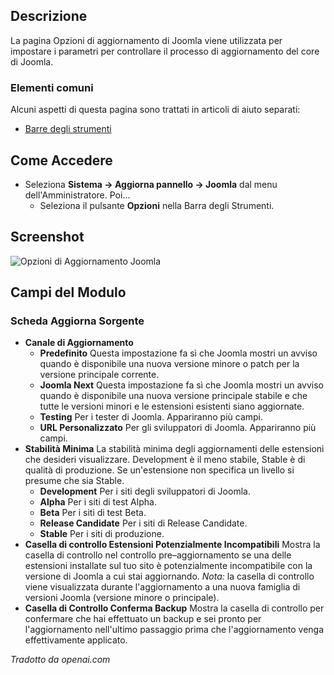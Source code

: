 <!-- Filename: Help4.x:Joomla_Update:_Options / Display title: Aggiornamento Joomla: Opzioni -->

## Descrizione

La pagina Opzioni di aggiornamento di Joomla viene utilizzata per impostare i parametri per controllare il processo di aggiornamento del core di Joomla.

### Elementi comuni

Alcuni aspetti di questa pagina sono trattati in articoli di aiuto separati:

* [Barre degli strumenti](jdocmanual?article=help/common-elements/toolbars)

## Come Accedere

- Seleziona **Sistema → Aggiorna pannello → Joomla** dal menu dell'Amministratore. Poi...
  - Seleziona il pulsante **Opzioni** nella Barra degli Strumenti.

## Screenshot

![Opzioni di Aggiornamento Joomla](../../../en/images/joomla-update/joomla-update-options.png)

## Campi del Modulo

### Scheda Aggiorna Sorgente

- **Canale di Aggiornamento**
  - **Predefinito** Questa impostazione fa sì che Joomla mostri un avviso quando è disponibile una nuova versione minore o patch per la versione principale corrente.
  - **Joomla Next** Questa impostazione fa sì che Joomla mostri un avviso quando è disponibile una nuova versione principale stabile e che tutte le versioni minori e le estensioni esistenti siano aggiornate.
  - **Testing** Per i tester di Joomla. Appariranno più campi.
  - **URL Personalizzato** Per gli sviluppatori di Joomla. Appariranno più campi.
- **Stabilità Minima** La stabilità minima degli aggiornamenti delle estensioni che desideri visualizzare. Development è il meno stabile, Stable è di qualità di produzione. Se un'estensione non specifica un livello si presume che sia Stable.
  - **Development** Per i siti degli sviluppatori di Joomla.
  - **Alpha** Per i siti di test Alpha.
  - **Beta** Per i siti di test Beta.
  - **Release Candidate** Per i siti di Release Candidate.
  - **Stable** Per i siti di produzione.
- **Casella di controllo Estensioni Potenzialmente Incompatibili** Mostra la casella di controllo nel controllo pre–aggiornamento se una delle estensioni installate sul tuo sito è potenzialmente incompatibile con la versione di Joomla a cui stai aggiornando.
  *Nota:* la casella di controllo viene visualizzata durante l'aggiornamento a una nuova famiglia di versioni Joomla (versione minore o principale).
- **Casella di Controllo Conferma Backup** Mostra la casella di controllo per confermare che hai effettuato un backup e sei pronto per l'aggiornamento nell'ultimo passaggio prima che l'aggiornamento venga effettivamente applicato. 

*Tradotto da openai.com*

